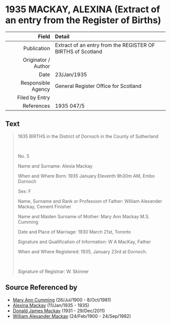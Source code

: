 ﻿---
layout: page
permalink: /sources/s53853408
---

# 1935 MACKAY, ALEXINA (Extract of an entry from the Register of Births)

Field | Detail
---:|:---
Publication | Extract of an entry from the REGISTER OF BIRTHS of Scotland
Originator / Author | 
Date | 23/Jan/1935
Responsible Agency | General Register Office for Scotland
Filed by Entry | 
References | 1935 047/5

## Text

> 1935 BIRTHS in the District of Dornoch in the County of Sutherland
>
> <br/>
>
> No. 5
>
> Name and Surname: Alexia Mackay
>
> When and Where Born: 1935 January Eleventh 9h30m AM, Embo Dornoch
>
> Sex: F
>
> Name, Surname and Rank or Profession of Father: William Alexander Mackay, Cement Finisher
>
> Name and Maiden Surname of Mother: Mary Ann Mackay M.S. Cumming
>
> Date and Place of Marriage: 1930 March 21st, Toronto
>
> Signature and Qualification of Information: W A MacKay, Father
>
> When and Where Registered: 1935, January 23rd at Dornoch.
>
> <br/>
>
> Signature of Registrar: W. Skinner
>

## Source Referenced by

* [Mary Ann Cumming](../people/@48241984@-mary-ann-cumming-b1900-7-26-d1981-10-8.md) (26/Jul/1900 - 8/Oct/1981)
* [Alexina Mackay](../people/@75066880@-alexina-mackay-b1935-1-11-d1935.md) (11/Jan/1935 - 1935)
* [Donald James Mackay](../people/@43065376@-donald-james-mackay-b1931-d2011-12-29.md) (1931 - 29/Dec/2011)
* [William Alexander Mackay](../people/@9383584@-william-alexander-mackay-b1900-2-24-d1982-9-24.md) (24/Feb/1900 - 24/Sep/1982)
